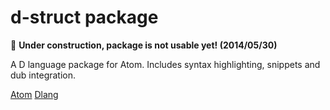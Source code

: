 # d-struct package

:construction: **Under construction, package is not usable yet! (2014/05/30)**

A D language package for Atom.  Includes syntax highlighting, snippets and
dub integration.

[Atom](http://atom.io)
[Dlang](http://dlang.org)
